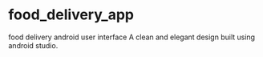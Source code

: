 # food_delivery_app
 food delivery android user interface
 A clean and elegant design built using android studio.


